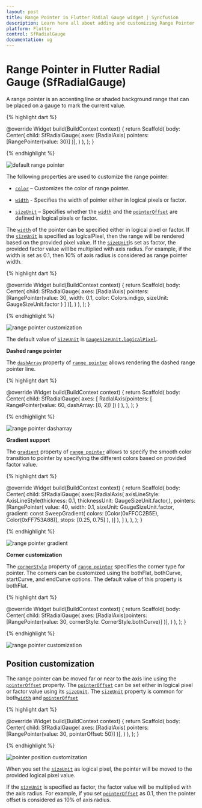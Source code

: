 ```yaml
---
layout: post
title: Range Pointer in Flutter Radial Gauge widget | Syncfusion
description: Learn here all about adding and customizing Range Pointer of Syncfusion Flutter Radial Gauge (SfRadialGauge) widget and more.
platform: Flutter
control: SfRadialGauge
documentation: ug
---
```


# Range Pointer in Flutter Radial Gauge (SfRadialGauge)

A range pointer is an accenting line or shaded background range that can be placed on a gauge to mark the current value.

{% highlight dart %}

@override
Widget build(BuildContext context) {
  return Scaffold(
    body: Center(
              child: SfRadialGauge(
                axes: <RadialAxis>[RadialAxis(
                  pointers: <GaugePointer>[RangePointer(value: 30)]
                )],
              )
            ),
          );
        }

{% endhighlight %}

![default range pointer](images/range-pointer/pointer_default.jpg)

The following properties are used to customize the range pointer:

* [`color`](https://pub.dev/documentation/syncfusion_flutter_gauges/latest/gauges/RangePointer/color.html) – Customizes the color of range pointer.

* [`width`](https://pub.dev/documentation/syncfusion_flutter_gauges/latest/gauges/RangePointer/width.html)  - Specifies the width of pointer either in logical pixels or factor.

* [`sizeUnit`](https://pub.dev/documentation/syncfusion_flutter_gauges/latest/gauges/RangePointer/sizeUnit.html) – Specifies whether the [`width`](https://pub.dev/documentation/syncfusion_flutter_gauges/latest/gauges/RangePointer/width.html) and the [`pointerOffset`](https://pub.dev/documentation/syncfusion_flutter_gauges/latest/gauges/RangePointer/pointerOffset.html) are defined in logical pixels or factor.

The [`width`](https://pub.dev/documentation/syncfusion_flutter_gauges/latest/gauges/RangePointer/width.html) of the pointer can be specified either in logical pixel or factor. If the [`sizeUnit`](https://pub.dev/documentation/syncfusion_flutter_gauges/latest/gauges/RangePointer/sizeUnit.html) is specified as logicalPixel, then the range will be rendered based on the provided pixel value. If the [`sizeUnit`](https://pub.dev/documentation/syncfusion_flutter_gauges/latest/gauges/RangePointer/sizeUnit.html)is set as factor, the provided factor value will be multiplied with axis radius. For example, if the width is set as 0.1, then 10% of axis radius is considered as range pointer width.

{% highlight dart %}

@override
Widget build(BuildContext context) {
  return Scaffold(
    body: Center(
              child: SfRadialGauge(
                axes: <RadialAxis>[RadialAxis(
                  pointers: <GaugePointer>[RangePointer(value: 30, width: 0.1,
                      color: Colors.indigo, sizeUnit: GaugeSizeUnit.factor
                    )
                  ]
                )],
              )
            ),
          );
        }

{% endhighlight %}

![range pointer customization](images/range-pointer/pointer_customization.jpg)

 The default value of [`SizeUnit`](https://pub.dev/documentation/syncfusion_flutter_gauges/latest/gauges/RangePointer/sizeUnit.html) is [`GaugeSizeUnit.logicalPixel`](https://pub.dev/documentation/syncfusion_flutter_gauges/latest/gauges/GaugeSizeUnit.html).

 **Dashed range pointer**

 The [`dashArray`](https://pub.dev/documentation/syncfusion_flutter_gauges/latest/gauges/RangePointer/dashArray.html) property of [`range pointer`](https://pub.dev/documentation/syncfusion_flutter_gauges/latest/gauges/RangePointer-class.html) allows rendering the dashed range pointer line.

{% highlight dart %}

@override
Widget build(BuildContext context) {
   return Scaffold(
      body: Center(
        child: SfRadialGauge(
            axes: <RadialAxis>[
              RadialAxis(pointers: <GaugePointer>[
               RangePointer(value: 60, dashArray: <double>[8, 2])
          ])
         ]
        ),
      ),
    );
  }

{% endhighlight %}

![range pointer dasharray](images/range-pointer/pointer_dasharray.png)

 
 **Gradient support**

 The [`gradient`](https://pub.dev/documentation/syncfusion_flutter_gauges/latest/gauges/RangePointer/gradient.html) property of [`range pointer`](https://pub.dev/documentation/syncfusion_flutter_gauges/latest/gauges/RangePointer-class.html) allows to specify the smooth color transition to pointer by specifying the different colors based on provided factor value.

 {% highlight dart %}

@override
Widget build(BuildContext context) {
   return Scaffold(
      body: Center(
        child: SfRadialGauge(
            axes:<RadialAxis>[RadialAxis( 
                axisLineStyle: AxisLineStyle(thickness: 0.1,
                  thicknessUnit: GaugeSizeUnit.factor,),
              pointers: <GaugePointer>[RangePointer(
                value: 40, width: 0.1, sizeUnit: GaugeSizeUnit.factor,
                gradient: const SweepGradient(
                    colors: <Color>[Color(0xFFCC2B5E), Color(0xFF753A88)],
                    stops: <double>[0.25, 0.75]
                ),
              )]
            ),
          ]
        ),
      ),
    );
  }

{% endhighlight %}

![range pointer gradient](images/range-pointer/pointer_gradient.jpg)

**Corner customization**

 The [`cornerStyle`](https://pub.dev/documentation/syncfusion_flutter_gauges/latest/gauges/RangePointer/cornerStyle.html) property of [`range pointer`](https://pub.dev/documentation/syncfusion_flutter_gauges/latest/gauges/RangePointer-class.html) specifies the corner type for pointer. The corners can be customized using the bothFlat, bothCurve, startCurve, and endCurve options. The default value of this property is bothFlat.

 {% highlight dart %}

@override
Widget build(BuildContext context) {
  return Scaffold(
    body: Center(
              child: SfRadialGauge(
                axes: <RadialAxis>[RadialAxis(pointers:<GaugePointer>[RangePointer(value: 30, 
                cornerStyle: CornerStyle.bothCurve)]
                )],
              )
            ),
          );
        }

{% endhighlight %}

![range pointer customization](images/range-pointer/pointer_corner.jpg)

## Position customization

The range pointer can be moved far or near to the axis line using the [`pointerOffset`](https://pub.dev/documentation/syncfusion_flutter_gauges/latest/gauges/RangePointer/pointerOffset.html) property. The [`pointerOffset`](https://pub.dev/documentation/syncfusion_flutter_gauges/latest/gauges/RangePointer/pointerOffset.html) can be set either in logical pixel or factor value using its [`sizeUnit`](https://pub.dev/documentation/syncfusion_flutter_gauges/latest/gauges/RangePointer/sizeUnit.html). The [`sizeUnit`](https://pub.dev/documentation/syncfusion_flutter_gauges/latest/gauges/RangePointer/sizeUnit.html) property is common for both[`width`](https://pub.dev/documentation/syncfusion_flutter_gauges/latest/gauges/RangePointer/width.html) and [`pointerOffset`](https://pub.dev/documentation/syncfusion_flutter_gauges/latest/gauges/RangePointer/pointerOffset.html)

{% highlight dart %}

@override
Widget build(BuildContext context) {
  return Scaffold(
    body: Center(
              child: SfRadialGauge(
                axes: <RadialAxis>[RadialAxis( 
                  pointers: <GaugePointer>[RangePointer(value: 30, pointerOffset: 50)]
                )],
              )
            ),
          );
        }

{% endhighlight %}

![pointer position customization](images/range-pointer/pointer_offset.jpg)

When you set the [`sizeUnit`](https://pub.dev/documentation/syncfusion_flutter_gauges/latest/gauges/RangePointer/sizeUnit.html) as logical pixel, the pointer will be moved to the provided logical pixel value.

If the [`sizeUnit`](https://pub.dev/documentation/syncfusion_flutter_gauges/latest/gauges/RangePointer/sizeUnit.html)  is specified as factor, the factor value will be multiplied with the axis radius. For example, if you set [`pointerOffset`](https://pub.dev/documentation/syncfusion_flutter_gauges/latest/gauges/RangePointer/pointerOffset.html) as 0.1, then the pointer offset is considered as 10% of axis radius.



